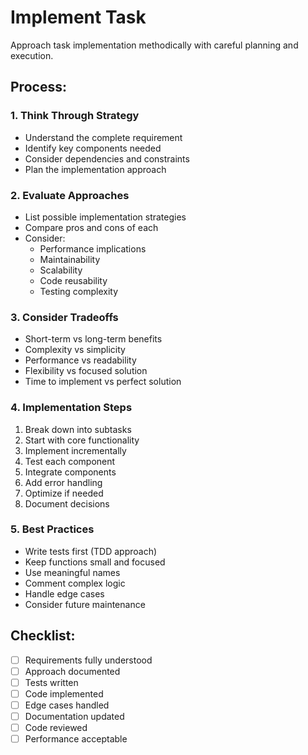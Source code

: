 # Implement Task

Approach task implementation methodically with careful planning and execution.

## Process:

### 1. Think Through Strategy
- Understand the complete requirement
- Identify key components needed
- Consider dependencies and constraints
- Plan the implementation approach

### 2. Evaluate Approaches
- List possible implementation strategies
- Compare pros and cons of each
- Consider:
  - Performance implications
  - Maintainability
  - Scalability
  - Code reusability
  - Testing complexity

### 3. Consider Tradeoffs
- Short-term vs long-term benefits
- Complexity vs simplicity
- Performance vs readability
- Flexibility vs focused solution
- Time to implement vs perfect solution

### 4. Implementation Steps
1. Break down into subtasks
2. Start with core functionality
3. Implement incrementally
4. Test each component
5. Integrate components
6. Add error handling
7. Optimize if needed
8. Document decisions

### 5. Best Practices
- Write tests first (TDD approach)
- Keep functions small and focused
- Use meaningful names
- Comment complex logic
- Handle edge cases
- Consider future maintenance

## Checklist:
- [ ] Requirements fully understood
- [ ] Approach documented
- [ ] Tests written
- [ ] Code implemented
- [ ] Edge cases handled
- [ ] Documentation updated
- [ ] Code reviewed
- [ ] Performance acceptable
